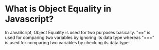 # What is Object Equality in Javascript?

In JavaScript, Object Equality is used for two purposes basically. "==" is used for comparing two variables by ignoring its data type whereas "===" is used for comparing two variables by checking its data type.